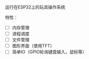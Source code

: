 运行在ESP32上的玩具操作系统

特性：

- [ ] 内存管理
- [ ] 进程调度
- [ ] 文件管理
- [ ] 图形界面（使用TFT）
- [ ] 简单IO（GPIO轮询键盘输入，鼠标等）
